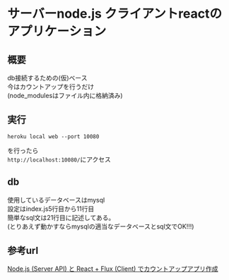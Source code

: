 # サーバーnode.js クライアントreactのアプリケーション

## 概要

db接続するための(仮)ベース<br>
今はカウントアップを行うだけ<br>
(node_modulesはファイル内に格納済み)

## 実行

```
heroku local web --port 10080
```
を行ったら<br>
`http://localhost:10080/`にアクセス

## db

使用しているデータベースはmysql<br>
設定はindex.js5行目から11行目<br>
簡単なsql文は21行目に記述してある。<br>
(とりあえず動かすならmysqlの適当なデータベースとsql文でOK!!!)


## 参考url

[Node.js (Server API) と React + Flux (Client) でカウントアップアプリ作成](https://www.saintsouth.net/blog/tutorial-nodejs-react-flux/)

